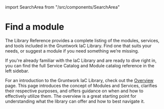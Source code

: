 import SearchArea from "/src/components/SearchArea"

# Find a module

The Library Reference provides a complete listing of the modules, services, and tools included in the Gruntwork IaC Library. Find one that suits your needs, or suggest a module if you need something we’re missing.

If you're already familiar with the IaC Library and are ready to dive right in, you can find the full Service Catalog and Module catalog reference in the left sidebar.

For an introduction to the Gruntwork IaC Library, check out the [Overview](/iac/overview) page. This page introduces the concept of Modules and Services, clarifies their respective purposes, and offers guidance on when and how to effectively utilize them. The overview is a great starting point for understanding what the library can offer and how to best navigate it.

<SearchArea />


<!-- ##DOCS-SOURCER-START
{
  "sourcePlugin": "local-copier",
  "hash": "d2faca47e96da8c96b962694b8721fc8"
}
##DOCS-SOURCER-END -->
